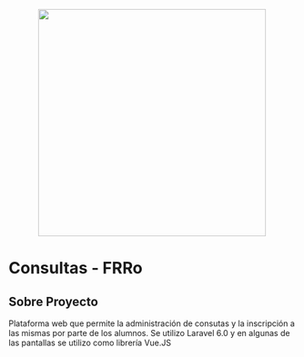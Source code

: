 <p align="center">
<img src="https://www.frro.utn.edu.ar/imagenes/toplogo.png" width="400"></p>

# Consultas - FRRo

## Sobre Proyecto

Plataforma web que permite la administración de consutas y la inscripción a las mismas por parte de los alumnos.
Se utilizo Laravel 6.0 y en algunas de las pantallas se utilizo como librería Vue.JS

